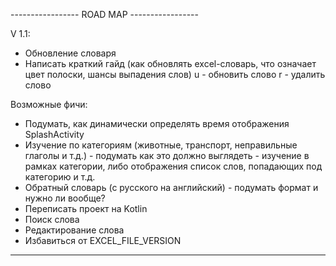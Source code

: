 ----------------- ROAD MAP -----------------

V 1.1:
- Обновление словаря
- Написать краткий гайд (как обновлять excel-словарь, что означает цвет полоски, шансы выпадения слов)
  u - обновить слово
  r - удалить слово

  
Возможные фичи:
- Подумать, как динамически определять время отображения SplashActivity
- Изучение по категориям (животные, транспорт, неправильные глаголы и т.д.) - подумать как это должно выглядеть -
        изучение в рамках категории, либо отображения список слов, попадающих под категорию и т.д.
- Обратный словарь (с русского на английский) - подумать формат и нужно ли вообще?
- Переписать проект на Kotlin
- Поиск слова
- Редактирование слова
- Избавиться от EXCEL_FILE_VERSION

---------------------------------------